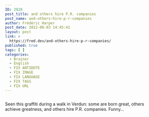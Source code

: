 ```yaml
---
ID: 2928
post_title: and others hire P.R. companies
post_name: and-others-hire-p-r-companies
author: Frédéric Harper
post_date: 2012-08-03 14:45:41
layout: post
link: >
  https://fred.dev/and-others-hire-p-r-companies/
published: true
tags: [ ]
categories:
  - Brainer
  - English
  - FIX ANTIDOTE
  - FIX IMAGE
  - FIX LANGUAGE
  - FIX TAGS
  - FIX URL
---
```

<figure><img title="WP_000095" src="http://fred.dev/wp-content/uploads/2012/08/WP_000095.jpg" alt=""/></figure><p>Seen this graffiti during a walk in Verdun: some are born great, others achieve greatness, and others hire P.R. companies. Funny...</p>  